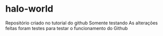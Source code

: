 # halo-world
Repositório criado no tutorial do github
Somente testando
As alterações feitas foram testes para testar o funcionamento do Github
